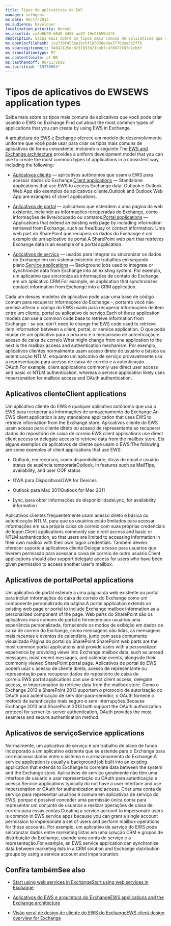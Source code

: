 ```yaml
---
title: Tipos de aplicativos do EWS
manager: sethgros
ms.date: 09/17/2015
ms.audience: Developer
localization_priority: Normal
ms.assetid: ca4e8b90-d0d8-4d55-aa92-19e21659d4f5
description: Saiba mais sobre os tipos mais comuns de aplicativos que você pode criar usando o EWS no Exchange.
ms.openlocfilehash: 1ce739f453ba1bc6f1b5d38edae3776daa562ffb
ms.sourcegitcommit: 34041125dc8c5f993b21cebfc4f8b72f0fd2cb6f
ms.translationtype: MT
ms.contentlocale: pt-BR
ms.lasthandoff: 06/11/2018
ms.locfileid: "19750653"
---
```

# <a name="ews-application-types"></a><span data-ttu-id="3b479-103">Tipos de aplicativos do EWS</span><span class="sxs-lookup"><span data-stu-id="3b479-103">EWS application types</span></span>

<span data-ttu-id="3b479-104">Saiba mais sobre os tipos mais comuns de aplicativos que você pode criar usando o EWS no Exchange.</span><span class="sxs-lookup"><span data-stu-id="3b479-104">Find out about the most common types of applications that you can create by using EWS in Exchange.</span></span>
  
<span data-ttu-id="3b479-105">A [arquitetura do EWS e Exchange](ews-applications-and-the-exchange-architecture.md) oferece um modelo de desenvolvimento uniforme que você pode usar para criar os tipos mais comuns de aplicativos de forma consistente, incluindo o seguinte:</span><span class="sxs-lookup"><span data-stu-id="3b479-105">The [EWS and Exchange architecture](ews-applications-and-the-exchange-architecture.md) provides a uniform development model that you can use to create the most common types of applications in a consistent way, including the following:</span></span> 
  
- <span data-ttu-id="3b479-106">[Aplicativos cliente](#bk_clientapps) — aplicativos autônomos que usam o EWS para acessar dados do Exchange.</span><span class="sxs-lookup"><span data-stu-id="3b479-106">[Client applications](#bk_clientapps) — Standalone applications that use EWS to access Exchange data.</span></span> <span data-ttu-id="3b479-107">Outlook e Outlook Web App são exemplos de aplicativos cliente.</span><span class="sxs-lookup"><span data-stu-id="3b479-107">Outlook and Outlook Web App are examples of client applications.</span></span> 
    
- <span data-ttu-id="3b479-108">[Aplicativos de portal](#bk_portalapps) — aplicativos que estendem a uma página da web existente, incluindo as informações recuperadas do Exchange, como informações de livre/ocupado ou contatos.</span><span class="sxs-lookup"><span data-stu-id="3b479-108">[Portal applications](#bk_portalapps) — Applications that extend an existing web page by including information retrieved from Exchange, such as free/busy or contact information.</span></span> <span data-ttu-id="3b479-109">Uma web part do SharePoint que recupera os dados do Exchange é um exemplo de um aplicativo de portal.</span><span class="sxs-lookup"><span data-stu-id="3b479-109">A SharePoint web part that retrieves Exchange data is an example of a portal application.</span></span> 
    
- <span data-ttu-id="3b479-110">[Aplicativos de serviço](#bk_serviceapps) — usados para integrar ou sincronizar os dados do Exchange em um sistema existente de trabalhos em segundo plano.</span><span class="sxs-lookup"><span data-stu-id="3b479-110">[Service applications](#bk_serviceapps) — Background jobs used to integrate or synchronize data from Exchange into an existing system.</span></span> <span data-ttu-id="3b479-111">Por exemplo, um aplicativo que sincroniza as informações de contato do Exchange em um aplicativo CRM.</span><span class="sxs-lookup"><span data-stu-id="3b479-111">For example, an application that synchronizes contact information from Exchange into a CRM application.</span></span> 
    
<span data-ttu-id="3b479-112">Cada um desses modelos de aplicativo pode usar uma base de código comum para recuperar informações do Exchange -, portanto você não precisa alterar o código do EWS usado para recuperar informações de item entre um cliente, portal ou aplicativo de serviço.</span><span class="sxs-lookup"><span data-stu-id="3b479-112">Each of these application models can use a common code base to retrieve information from Exchange - so you don't need to change the EWS code used to retrieve item information between a client, portal, or service application.</span></span> <span data-ttu-id="3b479-113">O que pode mudar de um aplicativo para o próximo é o mecanismo de autenticação e acesso de caixa de correio.</span><span class="sxs-lookup"><span data-stu-id="3b479-113">What might change from one application to the next is the mailbox access and authentication mechanism.</span></span> <span data-ttu-id="3b479-114">Por exemplo, aplicativos clientes normalmente usam acesso direto do usuário e básica ou autenticação NTLM, enquanto um aplicativo de serviço provavelmente usa a representação para acesso de caixa de correio e a autenticação OAuth.</span><span class="sxs-lookup"><span data-stu-id="3b479-114">For example, client applications commonly use direct user access and basic or NTLM authentication, whereas a service application likely uses impersonation for mailbox access and OAuth authentication.</span></span>
  
## <a name="client-applications"></a><span data-ttu-id="3b479-115">Aplicativos cliente</span><span class="sxs-lookup"><span data-stu-id="3b479-115">Client applications</span></span>
<span data-ttu-id="3b479-116"><a name="bk_clientapps"> </a></span><span class="sxs-lookup"><span data-stu-id="3b479-116"></span></span>

<span data-ttu-id="3b479-117">Um aplicativo cliente do EWS é qualquer aplicativo autônomo que usa o EWS para recuperar as informações de armazenamento do Exchange.</span><span class="sxs-lookup"><span data-stu-id="3b479-117">An EWS client application is any standalone application that uses EWS to retrieve information from the Exchange store.</span></span> <span data-ttu-id="3b479-118">Aplicativos cliente do EWS usam acesso para cliente direto ou acesso de representante ao recuperar dados do repositório de caixa de correio.</span><span class="sxs-lookup"><span data-stu-id="3b479-118">EWS client applications use direct client access or delegate access to retrieve data from the mailbox store.</span></span> <span data-ttu-id="3b479-119">Eis alguns exemplos de aplicativos de cliente que usam o EWS:</span><span class="sxs-lookup"><span data-stu-id="3b479-119">The following are some examples of client applications that use EWS:</span></span>
  
- <span data-ttu-id="3b479-120">Outlook, em recursos, como disponibilidade, dicas de email e usuário status de ausência temporária</span><span class="sxs-lookup"><span data-stu-id="3b479-120">Outlook, in features such as MailTips, availability, and user OOF status</span></span>
    
- <span data-ttu-id="3b479-121">OWA para Dispositivos</span><span class="sxs-lookup"><span data-stu-id="3b479-121">OWA for Devices</span></span>
    
- <span data-ttu-id="3b479-122">Outlook para Mac 2011</span><span class="sxs-lookup"><span data-stu-id="3b479-122">Outlook for Mac 2011</span></span>
    
- <span data-ttu-id="3b479-123">Lync, para obter informações de disponibilidade</span><span class="sxs-lookup"><span data-stu-id="3b479-123">Lync, for availability information</span></span>
    
<span data-ttu-id="3b479-124">Aplicativos clientes frequentemente usam acesso direto e básica ou autenticação NTLM, para que os usuários estão limitados para acessar informações em sua própria caixa de correio com suas próprias credenciais de logon.</span><span class="sxs-lookup"><span data-stu-id="3b479-124">Client applications commonly use direct access and basic or NTLM authentication, so that users are limited to accessing information in their own mailbox with their own logon credentials.</span></span> <span data-ttu-id="3b479-125">Também devem oferecer suporte a aplicativos cliente Delegar acesso para usuários que tiverem permissão para acessar a caixa de correio de outro usuário.</span><span class="sxs-lookup"><span data-stu-id="3b479-125">Client applications should also support delegate access for users who have been given permission to access another user's mailbox.</span></span>
  
## <a name="portal-applications"></a><span data-ttu-id="3b479-126">Aplicativos de portal</span><span class="sxs-lookup"><span data-stu-id="3b479-126">Portal applications</span></span>
<span data-ttu-id="3b479-127"><a name="bk_portalapps"> </a></span><span class="sxs-lookup"><span data-stu-id="3b479-127"></span></span>

<span data-ttu-id="3b479-128">Um aplicativo de portal estende a uma página da web existente ou portal para incluir informações de caixa de correio do Exchange como um componente personalizado da página.</span><span class="sxs-lookup"><span data-stu-id="3b479-128">A portal application extends an existing web page or portal to include Exchange mailbox information as a personalized component of the page.</span></span> <span data-ttu-id="3b479-129">Web parts do SharePoint são os aplicativos mais comuns de portal e fornecem aos usuários uma experiência personalizada, fornecendo os modos de exibição em dados de caixa de correio do Exchange, como mensagens não lidas, as mensagens mais recentes e eventos de calendário, junto com seus comumente visualizado Página do portal do SharePoint.</span><span class="sxs-lookup"><span data-stu-id="3b479-129">SharePoint web parts are the most common portal applications and provide users with a personalized experience by providing views into Exchange mailbox data, such as unread messages, most recent messages, and calendar events, alongside their commonly viewed SharePoint portal page.</span></span> <span data-ttu-id="3b479-130">Aplicativos de portal do EWS podem usar o acesso de cliente direta, acesso de representante ou representação para recuperar dados do repositório de caixa de correio.</span><span class="sxs-lookup"><span data-stu-id="3b479-130">EWS portal applications can use direct client access, delegate access, or impersonation to retrieve data from the mailbox store.</span></span> <span data-ttu-id="3b479-131">Como o Exchange 2013 e SharePoint 2013 suportem o protocolo de autorização do OAuth para autenticação de servidor-para-servidor, o OAuth fornece o método de autenticação mais seguro e sem interrupções.</span><span class="sxs-lookup"><span data-stu-id="3b479-131">Because Exchange 2013 and SharePoint 2013 both support the OAuth authorization protocol for server-to-server authentication, OAuth provides the most seamless and secure authentication method.</span></span>
  
## <a name="service-applications"></a><span data-ttu-id="3b479-132">Aplicativos de serviço</span><span class="sxs-lookup"><span data-stu-id="3b479-132">Service applications</span></span>
<span data-ttu-id="3b479-133"><a name="bk_serviceapps"> </a></span><span class="sxs-lookup"><span data-stu-id="3b479-133"></span></span>

<span data-ttu-id="3b479-134">Normalmente, um aplicativo de serviço é um trabalho de plano de fundo incorporado a um aplicativo existente que se estende para o Exchange para correlacionar dados entre o sistema e o armazenamento do Exchange.</span><span class="sxs-lookup"><span data-stu-id="3b479-134">A service application is usually a background job built into an existing application that extends to Exchange to correlate data between the system and the Exchange store.</span></span> <span data-ttu-id="3b479-135">Aplicativos de serviço geralmente não têm uma interface de usuário e usar representação ou OAuth para autenticação e acesso.</span><span class="sxs-lookup"><span data-stu-id="3b479-135">Service applications typically do not have a user interface and use impersonation or OAuth for authentication and access.</span></span> <span data-ttu-id="3b479-136">Criar uma conta de serviço para representar usuários é comum em aplicativos de serviço do EWS, porque é possível conceder uma permissão única conta para representar um conjunto de usuários e realizar operações de caixa de correio para essas contas.</span><span class="sxs-lookup"><span data-stu-id="3b479-136">Creating a service account to impersonate users is common in EWS service apps because you can grant a single account permission to impersonate a set of users and perform mailbox operations for those accounts.</span></span> <span data-ttu-id="3b479-137">Por exemplo, um aplicativo de serviço do EWS pode sincronizar dados entre marketing listas em uma solução CRM e grupos de distribuição do Exchange, usando uma conta de serviço e a representação.</span><span class="sxs-lookup"><span data-stu-id="3b479-137">For example, an EWS service application can synchronize data between marketing lists in a CRM solution and Exchange distribution groups by using a service account and impersonation.</span></span>
  
## <a name="see-also"></a><span data-ttu-id="3b479-138">Confira também</span><span class="sxs-lookup"><span data-stu-id="3b479-138">See also</span></span>


- [<span data-ttu-id="3b479-139">Start using web services in Exchange</span><span class="sxs-lookup"><span data-stu-id="3b479-139">Start using web services in Exchange</span></span>](start-using-web-services-in-exchange.md)
    
- [<span data-ttu-id="3b479-140">Aplicativos do EWS e arquitetura do Exchange</span><span class="sxs-lookup"><span data-stu-id="3b479-140">EWS applications and the Exchange architecture</span></span>](ews-applications-and-the-exchange-architecture.md)
    
- [<span data-ttu-id="3b479-141">Visão geral de design de cliente do EWS do Exchange</span><span class="sxs-lookup"><span data-stu-id="3b479-141">EWS client design overview for Exchange</span></span>](ews-client-design-overview-for-exchange.md)
    

